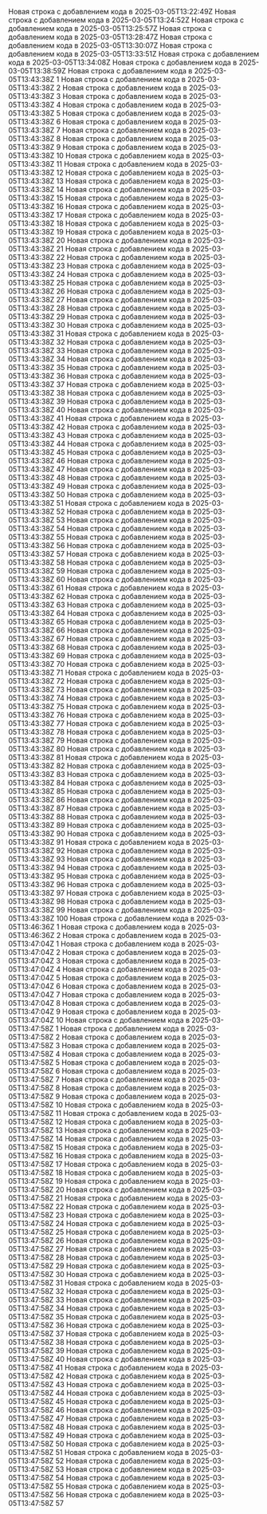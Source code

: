Новая строка с добавлением кода в 2025-03-05T13:22:49Z
Новая строка с добавлением кода в 2025-03-05T13:24:52Z
Новая строка с добавлением кода в 2025-03-05T13:25:57Z
Новая строка с добавлением кода в 2025-03-05T13:28:47Z
Новая строка с добавлением кода в 2025-03-05T13:30:07Z
Новая строка с добавлением кода в 2025-03-05T13:33:51Z
Новая строка с добавлением кода в 2025-03-05T13:34:08Z
Новая строка с добавлением кода в 2025-03-05T13:38:59Z
Новая строка с добавлением кода в 2025-03-05T13:43:38Z 1
Новая строка с добавлением кода в 2025-03-05T13:43:38Z 2
Новая строка с добавлением кода в 2025-03-05T13:43:38Z 3
Новая строка с добавлением кода в 2025-03-05T13:43:38Z 4
Новая строка с добавлением кода в 2025-03-05T13:43:38Z 5
Новая строка с добавлением кода в 2025-03-05T13:43:38Z 6
Новая строка с добавлением кода в 2025-03-05T13:43:38Z 7
Новая строка с добавлением кода в 2025-03-05T13:43:38Z 8
Новая строка с добавлением кода в 2025-03-05T13:43:38Z 9
Новая строка с добавлением кода в 2025-03-05T13:43:38Z 10
Новая строка с добавлением кода в 2025-03-05T13:43:38Z 11
Новая строка с добавлением кода в 2025-03-05T13:43:38Z 12
Новая строка с добавлением кода в 2025-03-05T13:43:38Z 13
Новая строка с добавлением кода в 2025-03-05T13:43:38Z 14
Новая строка с добавлением кода в 2025-03-05T13:43:38Z 15
Новая строка с добавлением кода в 2025-03-05T13:43:38Z 16
Новая строка с добавлением кода в 2025-03-05T13:43:38Z 17
Новая строка с добавлением кода в 2025-03-05T13:43:38Z 18
Новая строка с добавлением кода в 2025-03-05T13:43:38Z 19
Новая строка с добавлением кода в 2025-03-05T13:43:38Z 20
Новая строка с добавлением кода в 2025-03-05T13:43:38Z 21
Новая строка с добавлением кода в 2025-03-05T13:43:38Z 22
Новая строка с добавлением кода в 2025-03-05T13:43:38Z 23
Новая строка с добавлением кода в 2025-03-05T13:43:38Z 24
Новая строка с добавлением кода в 2025-03-05T13:43:38Z 25
Новая строка с добавлением кода в 2025-03-05T13:43:38Z 26
Новая строка с добавлением кода в 2025-03-05T13:43:38Z 27
Новая строка с добавлением кода в 2025-03-05T13:43:38Z 28
Новая строка с добавлением кода в 2025-03-05T13:43:38Z 29
Новая строка с добавлением кода в 2025-03-05T13:43:38Z 30
Новая строка с добавлением кода в 2025-03-05T13:43:38Z 31
Новая строка с добавлением кода в 2025-03-05T13:43:38Z 32
Новая строка с добавлением кода в 2025-03-05T13:43:38Z 33
Новая строка с добавлением кода в 2025-03-05T13:43:38Z 34
Новая строка с добавлением кода в 2025-03-05T13:43:38Z 35
Новая строка с добавлением кода в 2025-03-05T13:43:38Z 36
Новая строка с добавлением кода в 2025-03-05T13:43:38Z 37
Новая строка с добавлением кода в 2025-03-05T13:43:38Z 38
Новая строка с добавлением кода в 2025-03-05T13:43:38Z 39
Новая строка с добавлением кода в 2025-03-05T13:43:38Z 40
Новая строка с добавлением кода в 2025-03-05T13:43:38Z 41
Новая строка с добавлением кода в 2025-03-05T13:43:38Z 42
Новая строка с добавлением кода в 2025-03-05T13:43:38Z 43
Новая строка с добавлением кода в 2025-03-05T13:43:38Z 44
Новая строка с добавлением кода в 2025-03-05T13:43:38Z 45
Новая строка с добавлением кода в 2025-03-05T13:43:38Z 46
Новая строка с добавлением кода в 2025-03-05T13:43:38Z 47
Новая строка с добавлением кода в 2025-03-05T13:43:38Z 48
Новая строка с добавлением кода в 2025-03-05T13:43:38Z 49
Новая строка с добавлением кода в 2025-03-05T13:43:38Z 50
Новая строка с добавлением кода в 2025-03-05T13:43:38Z 51
Новая строка с добавлением кода в 2025-03-05T13:43:38Z 52
Новая строка с добавлением кода в 2025-03-05T13:43:38Z 53
Новая строка с добавлением кода в 2025-03-05T13:43:38Z 54
Новая строка с добавлением кода в 2025-03-05T13:43:38Z 55
Новая строка с добавлением кода в 2025-03-05T13:43:38Z 56
Новая строка с добавлением кода в 2025-03-05T13:43:38Z 57
Новая строка с добавлением кода в 2025-03-05T13:43:38Z 58
Новая строка с добавлением кода в 2025-03-05T13:43:38Z 59
Новая строка с добавлением кода в 2025-03-05T13:43:38Z 60
Новая строка с добавлением кода в 2025-03-05T13:43:38Z 61
Новая строка с добавлением кода в 2025-03-05T13:43:38Z 62
Новая строка с добавлением кода в 2025-03-05T13:43:38Z 63
Новая строка с добавлением кода в 2025-03-05T13:43:38Z 64
Новая строка с добавлением кода в 2025-03-05T13:43:38Z 65
Новая строка с добавлением кода в 2025-03-05T13:43:38Z 66
Новая строка с добавлением кода в 2025-03-05T13:43:38Z 67
Новая строка с добавлением кода в 2025-03-05T13:43:38Z 68
Новая строка с добавлением кода в 2025-03-05T13:43:38Z 69
Новая строка с добавлением кода в 2025-03-05T13:43:38Z 70
Новая строка с добавлением кода в 2025-03-05T13:43:38Z 71
Новая строка с добавлением кода в 2025-03-05T13:43:38Z 72
Новая строка с добавлением кода в 2025-03-05T13:43:38Z 73
Новая строка с добавлением кода в 2025-03-05T13:43:38Z 74
Новая строка с добавлением кода в 2025-03-05T13:43:38Z 75
Новая строка с добавлением кода в 2025-03-05T13:43:38Z 76
Новая строка с добавлением кода в 2025-03-05T13:43:38Z 77
Новая строка с добавлением кода в 2025-03-05T13:43:38Z 78
Новая строка с добавлением кода в 2025-03-05T13:43:38Z 79
Новая строка с добавлением кода в 2025-03-05T13:43:38Z 80
Новая строка с добавлением кода в 2025-03-05T13:43:38Z 81
Новая строка с добавлением кода в 2025-03-05T13:43:38Z 82
Новая строка с добавлением кода в 2025-03-05T13:43:38Z 83
Новая строка с добавлением кода в 2025-03-05T13:43:38Z 84
Новая строка с добавлением кода в 2025-03-05T13:43:38Z 85
Новая строка с добавлением кода в 2025-03-05T13:43:38Z 86
Новая строка с добавлением кода в 2025-03-05T13:43:38Z 87
Новая строка с добавлением кода в 2025-03-05T13:43:38Z 88
Новая строка с добавлением кода в 2025-03-05T13:43:38Z 89
Новая строка с добавлением кода в 2025-03-05T13:43:38Z 90
Новая строка с добавлением кода в 2025-03-05T13:43:38Z 91
Новая строка с добавлением кода в 2025-03-05T13:43:38Z 92
Новая строка с добавлением кода в 2025-03-05T13:43:38Z 93
Новая строка с добавлением кода в 2025-03-05T13:43:38Z 94
Новая строка с добавлением кода в 2025-03-05T13:43:38Z 95
Новая строка с добавлением кода в 2025-03-05T13:43:38Z 96
Новая строка с добавлением кода в 2025-03-05T13:43:38Z 97
Новая строка с добавлением кода в 2025-03-05T13:43:38Z 98
Новая строка с добавлением кода в 2025-03-05T13:43:38Z 99
Новая строка с добавлением кода в 2025-03-05T13:43:38Z 100
Новая строка с добавлением кода в 2025-03-05T13:46:36Z 1
Новая строка с добавлением кода в 2025-03-05T13:46:36Z 2
Новая строка с добавлением кода в 2025-03-05T13:47:04Z 1
Новая строка с добавлением кода в 2025-03-05T13:47:04Z 2
Новая строка с добавлением кода в 2025-03-05T13:47:04Z 3
Новая строка с добавлением кода в 2025-03-05T13:47:04Z 4
Новая строка с добавлением кода в 2025-03-05T13:47:04Z 5
Новая строка с добавлением кода в 2025-03-05T13:47:04Z 6
Новая строка с добавлением кода в 2025-03-05T13:47:04Z 7
Новая строка с добавлением кода в 2025-03-05T13:47:04Z 8
Новая строка с добавлением кода в 2025-03-05T13:47:04Z 9
Новая строка с добавлением кода в 2025-03-05T13:47:04Z 10
Новая строка с добавлением кода в 2025-03-05T13:47:58Z 1
Новая строка с добавлением кода в 2025-03-05T13:47:58Z 2
Новая строка с добавлением кода в 2025-03-05T13:47:58Z 3
Новая строка с добавлением кода в 2025-03-05T13:47:58Z 4
Новая строка с добавлением кода в 2025-03-05T13:47:58Z 5
Новая строка с добавлением кода в 2025-03-05T13:47:58Z 6
Новая строка с добавлением кода в 2025-03-05T13:47:58Z 7
Новая строка с добавлением кода в 2025-03-05T13:47:58Z 8
Новая строка с добавлением кода в 2025-03-05T13:47:58Z 9
Новая строка с добавлением кода в 2025-03-05T13:47:58Z 10
Новая строка с добавлением кода в 2025-03-05T13:47:58Z 11
Новая строка с добавлением кода в 2025-03-05T13:47:58Z 12
Новая строка с добавлением кода в 2025-03-05T13:47:58Z 13
Новая строка с добавлением кода в 2025-03-05T13:47:58Z 14
Новая строка с добавлением кода в 2025-03-05T13:47:58Z 15
Новая строка с добавлением кода в 2025-03-05T13:47:58Z 16
Новая строка с добавлением кода в 2025-03-05T13:47:58Z 17
Новая строка с добавлением кода в 2025-03-05T13:47:58Z 18
Новая строка с добавлением кода в 2025-03-05T13:47:58Z 19
Новая строка с добавлением кода в 2025-03-05T13:47:58Z 20
Новая строка с добавлением кода в 2025-03-05T13:47:58Z 21
Новая строка с добавлением кода в 2025-03-05T13:47:58Z 22
Новая строка с добавлением кода в 2025-03-05T13:47:58Z 23
Новая строка с добавлением кода в 2025-03-05T13:47:58Z 24
Новая строка с добавлением кода в 2025-03-05T13:47:58Z 25
Новая строка с добавлением кода в 2025-03-05T13:47:58Z 26
Новая строка с добавлением кода в 2025-03-05T13:47:58Z 27
Новая строка с добавлением кода в 2025-03-05T13:47:58Z 28
Новая строка с добавлением кода в 2025-03-05T13:47:58Z 29
Новая строка с добавлением кода в 2025-03-05T13:47:58Z 30
Новая строка с добавлением кода в 2025-03-05T13:47:58Z 31
Новая строка с добавлением кода в 2025-03-05T13:47:58Z 32
Новая строка с добавлением кода в 2025-03-05T13:47:58Z 33
Новая строка с добавлением кода в 2025-03-05T13:47:58Z 34
Новая строка с добавлением кода в 2025-03-05T13:47:58Z 35
Новая строка с добавлением кода в 2025-03-05T13:47:58Z 36
Новая строка с добавлением кода в 2025-03-05T13:47:58Z 37
Новая строка с добавлением кода в 2025-03-05T13:47:58Z 38
Новая строка с добавлением кода в 2025-03-05T13:47:58Z 39
Новая строка с добавлением кода в 2025-03-05T13:47:58Z 40
Новая строка с добавлением кода в 2025-03-05T13:47:58Z 41
Новая строка с добавлением кода в 2025-03-05T13:47:58Z 42
Новая строка с добавлением кода в 2025-03-05T13:47:58Z 43
Новая строка с добавлением кода в 2025-03-05T13:47:58Z 44
Новая строка с добавлением кода в 2025-03-05T13:47:58Z 45
Новая строка с добавлением кода в 2025-03-05T13:47:58Z 46
Новая строка с добавлением кода в 2025-03-05T13:47:58Z 47
Новая строка с добавлением кода в 2025-03-05T13:47:58Z 48
Новая строка с добавлением кода в 2025-03-05T13:47:58Z 49
Новая строка с добавлением кода в 2025-03-05T13:47:58Z 50
Новая строка с добавлением кода в 2025-03-05T13:47:58Z 51
Новая строка с добавлением кода в 2025-03-05T13:47:58Z 52
Новая строка с добавлением кода в 2025-03-05T13:47:58Z 53
Новая строка с добавлением кода в 2025-03-05T13:47:58Z 54
Новая строка с добавлением кода в 2025-03-05T13:47:58Z 55
Новая строка с добавлением кода в 2025-03-05T13:47:58Z 56
Новая строка с добавлением кода в 2025-03-05T13:47:58Z 57
